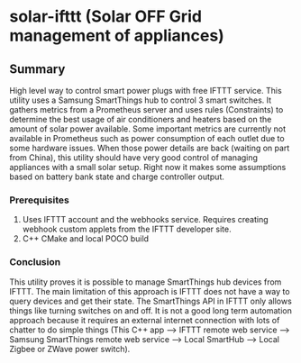 # solar-ifttt (Solar OFF Grid management of appliances)
## Summary
High level way to control smart power plugs with free IFTTT service.  This utility uses a Samsung SmartThings hub to control 3 smart switches.  It gathers metrics from a Prometheus server and uses rules (Constraints) to determine the best usage of air conditioners and heaters based on the amount of solar power available.  Some important metrics are currently not available in Prometheus such as power consumption of each outlet due to some hardware issues.  When those power details are back (waiting on part from China), this utility should have very good control of managing appliances with a small solar setup. Right now it makes some assumptions based on battery bank state and charge controller output.

### Prerequisites
1) Uses IFTTT account and the webhooks service. Requires creating webhook custom applets from the IFTTT developer site.
2) C++ CMake and local POCO build

### Conclusion
This utility proves it is possible to manage SmartThings hub devices from IFTTT.  The main limitation of this approach is IFTTT does not have a way to query devices and get their state.  The SmartThings API in IFTTT only allows things like turning switches on and off.  It is not a good long term automation approach because it requires an external internet connection with lots of chatter to do simple things (This C++ app --> IFTTT remote web service --> Samsung SmartThings remote web service --> Local SmartHub --> Local Zigbee or ZWave power switch).  

